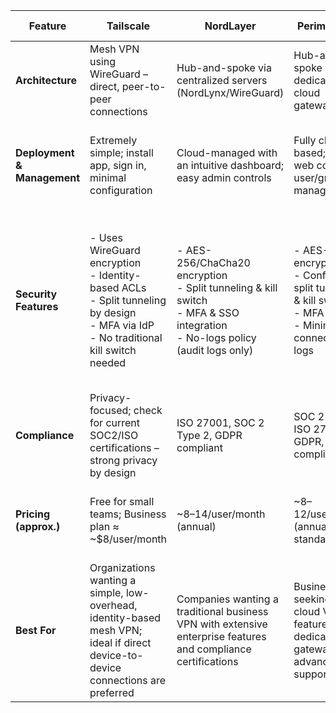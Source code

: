 | **Feature**               | **Tailscale**                                                                                                                                                     | **NordLayer**                                                                                                                                             | **Perimeter 81**                                                                                                                                       | **GoodAccess**                                                                                                                         | **Twingate**                                                                                                                        | **Proton VPN for Business**                                                                                                            |
|---------------------------|-------------------------------------------------------------------------------------------------------------------------------------------------------------------|-----------------------------------------------------------------------------------------------------------------------------------------------------------|--------------------------------------------------------------------------------------------------------------------------------------------------------|----------------------------------------------------------------------------------------------------------------------------------------|----------------------------------------------------------------------------------------------------------------------------------------|------------------------------------------------------------------------------------------------------------------------------------------|
| **Architecture**          | Mesh VPN using WireGuard – direct, peer-to-peer connections                                                                                                       | Hub-and-spoke via centralized servers (NordLynx/WireGuard)                                                                                                 | Hub-and-spoke with dedicated cloud gateways                                                                                                           | Traditional cloud VPN; centralized gateways                                                                                          | Zero-Trust Network Access (hybrid connector model)                                                                                   | Traditional cloud VPN with dedicated business servers                                                                                   |
| **Deployment & Management** | Extremely simple; install app, sign in, minimal configuration                                                                                                    | Cloud-managed with an intuitive dashboard; easy admin controls                                                                                           | Fully cloud-based; central web console; user/group management                                                                                            | Cloud-based; fast setup via SaaS portal                                                                                                | Cloud-managed; deploy connectors and manage via a web console                                                                          | Cloud-based; business dashboard with options for dedicated servers                                                                      |
| **Security Features**     | - Uses WireGuard encryption<br>- Identity-based ACLs<br>- Split tunneling by design<br>- MFA via IdP<br>- No traditional kill switch needed                         | - AES-256/ChaCha20 encryption<br>- Split tunneling & kill switch<br>- MFA & SSO integration<br>- No-logs policy (audit logs only)                           | - AES-256 encryption<br>- Configurable split tunneling & kill switch<br>- MFA & SSO<br>- Minimal connection logs                                         | - AES-256/ChaCha20 encryption<br>- Supports split tunneling<br>- MFA supported<br>- **No kill switch**                                     | - TLS/AES-256 encryption<br>- Granular, zero-trust access<br>- Default split tunneling<br>- MFA and SSO integrated<br>- Audit logging of access events | - AES-256 encryption (OpenVPN, IKEv2, WireGuard)<br>- Split tunneling & kill switch<br>- MFA enforced<br>- Strict no-logs policy              |
| **Compliance**            | Privacy-focused; check for current SOC2/ISO certifications – strong privacy by design                                                                               | ISO 27001, SOC 2 Type 2, GDPR compliant                                                                                                                   | SOC 2 Type 2, ISO 27001, GDPR, HIPAA compliant                                                                                                            | Built for GDPR, SOC 2, and ISO 27001 alignment (formal certifications may vary)                                                       | SOC 2 Type II, GDPR compliant (ISO 27001 pending or aligned)                                                                           | GDPR compliant; supports ISO 27001 and SOC 2 compliance                                                                                   |
| **Pricing (approx.)**     | Free for small teams; Business plan ≈ ~$8/user/month                                                                                                             | ~$8–$14/user/month (annual)                                                                                                                               | ~$8–$12/user/month (annual) for standard plans                                                                                                          | ~$7–$11/user/month (annual); free tier available (with limitations)                                                                   | ~$5–$12/user/month (annual)                                                                                                            | ~$10/user/month (business plans, custom pricing available)                                                                                |
| **Best For**              | Organizations wanting a simple, low-overhead, identity-based mesh VPN; ideal if direct device-to-device connections are preferred                                   | Companies wanting a traditional business VPN with extensive enterprise features and compliance certifications                                             | Businesses seeking robust cloud VPN features with dedicated gateways and advanced support                                                                 | Cost-conscious SMBs looking for rapid deployment with essential features (if a kill switch is not critical)                             | Organizations interested in a modern zero-trust approach with high performance and granular controls                                     | Companies prioritizing privacy with a comprehensive, established business VPN solution                                                   |
